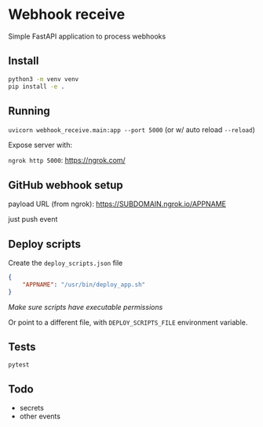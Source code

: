 # Webhook receive

Simple FastAPI application to process webhooks

## Install

```sh
python3 -m venv venv
pip install -e .
```

## Running

`uvicorn webhook_receive.main:app --port 5000` (or w/ auto reload `--reload`)

Expose server with:

`ngrok http 5000`: https://ngrok.com/

## GitHub webhook setup

payload URL (from ngrok): https://SUBDOMAIN.ngrok.io/APPNAME

just push event

## Deploy scripts

Create the `deploy_scripts.json` file

```json
{
    "APPNAME": "/usr/bin/deploy_app.sh"
}
```

*Make sure scripts have executable permissions*

Or point to a different file, with `DEPLOY_SCRIPTS_FILE` environment variable.

## Tests

`pytest`

## Todo

- secrets
- other events
